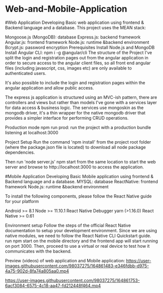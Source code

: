 # Web-and-Mobile-Application

#Web Application
Developing Basic web application using frontend & Backend language and a database.
This project uses the MEAN stack:

Mongoose.js (MongoDB): database
Express.js: backend framework
Angular.js: frontend framework
Node.js: runtime &backend  environment
Bcrypt.js: password encryption
Prerequisites
Install Node.js and MongoDB
Install Angular CLI: npm i -g @angular/cli
The structure of the Project 
I've split the login and registration pages out from the angular application in order to secure access to the angular client files, so all front end angular files (including javascript, css, images etc) are only available to authenticated users.

It's also possible to include the login and registration pages within the angular application and allow public access.

The express js application is structured using an MVC-ish pattern, there are controllers and views but rather than models I've gone with a services layer for data access & business logic. The services use mongoskin as the mongodb driver, it's a thin wrapper for the native mongodb driver that provides a simpler interface for performing CRUD operations.

Production mode
npm run prod: run the project with a production bundle listening at localhost:3000

Project Setup
Run the command 'npm install' from the project root folder (where the package.json file is located) to download all node package dependencies.

Then run 'node server.js'  npm start from the same location to start the web server and browse to http://localhost:3000 to access the application.

#Mobile Application
Developing Basic Mobile application using frontend & Backend language and a database.
MYSQL: database
ReactNative: frontend framework
Node.js: runtime &backend  environment

To install the following components, please follow the React Native guide for your platform

Android >= 8.1
Node >= 11.10.1
React Native Debugger
yarn (>1.16.0)
React Native >= 0.61

Environment setup
Follow the steps of the official React Native documentation to setup your development environment. Since we are using native modules, we need to follow the React Native CLI Quickstart guide.
run npm start on the mobile directory and the frontend app will start running on port 3000. Then, proceed to use a virtual or real device to test how it communicates with the backend.

Preview (videos) of web application and Mobile application:
https://user-images.githubusercontent.com/98037275/164861483-e346fdbb-d975-4a75-902d-8fa74a805aa0.mp4

https://user-images.githubusercontent.com/98037275/164861753-6acf3084-6575-4c18-aa47-fd212448f464.mp4

